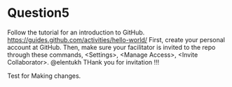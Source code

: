 # Question5
Follow the tutorial for an introduction to GitHub. https://guides.github.com/activities/hello-world/ First, create your personal account at GitHub. Then, make sure your facilitator is invited to the repo  through these commands, &lt;Settings>, &lt;Manage Access>, &lt;Invite Collaborator>.  @elentukh
THank you for invitation !!!

Test for Making changes.
